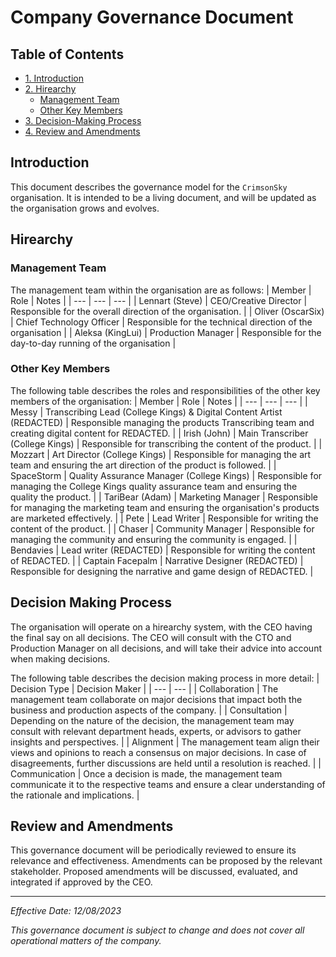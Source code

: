 # Company Governance Document

## Table of Contents
- [1. Introduction](#introduction)
- [2. Hirearchy](#hirearchy)
    - [Management Team](#management-team)
    - [Other Key Members](#other-key-members)
- [3. Decision-Making Process](#decision-making-process)
- [4. Review and Amendments](#review-and-amendments)

## Introduction

This document describes the governance model for the `CrimsonSky` organisation. It is intended to be a living document, and will be updated as the organisation grows and evolves.

## Hirearchy

### Management Team

The management team within the organisation are as follows:
| Member | Role | Notes |
| --- | --- | --- |
| Lennart (Steve) | CEO/Creative Director | Responsible for the overall direction of the organisation. |
| Oliver (OscarSix) | Chief Technology Officer | Responsible for the technical direction of the organisation |
| Aleksa (KingLui) | Production Manager | Responsible for the day-to-day running of the organisation |

### Other Key Members

The following table describes the roles and responsibilities of the other key members of the organisation:
| Member | Role | Notes |
| --- | --- | --- |
| Messy | Transcribing Lead (College Kings) & Digital Content Artist (REDACTED) | Responsible managing the products Transcribing team and creating digital content for REDACTED. |
| Irish (John) | Main Transcriber (College Kings) | Responsible for transcribing the content of the product. |
| Mozzart | Art Director (College Kings) | Responsible for managing the art team and ensuring the art direction of the product is followed. |
| SpaceStorm | Quality Assurance Manager (College Kings) | Responsible for managing the College Kings quality assurance team and ensuring the quality the product. |
| TariBear (Adam) | Marketing Manager | Responsible for managing the marketing team and ensuring the organisation's products are marketed effectively. |
| Pete | Lead Writer | Responsible for writing the content of the product. |
| Chaser | Community Manager | Responsible for managing the community and ensuring the community is engaged. |
| Bendavies | Lead writer (REDACTED) | Responsible for writing the content of REDACTED. |
| Captain Facepalm | Narrative Designer (REDACTED) | Responsible for designing the narrative and game design of REDACTED. |

## Decision Making Process

The organisation will operate on a hirearchy system, with the CEO having the final say on all decisions. The CEO will consult with the CTO and Production Manager on all decisions, and will take their advice into account when making decisions.

The following table describes the decision making process in more detail:
| Decision Type | Decision Maker |
| --- | --- |
| Collaboration | The management team collaborate on major decisions that impact both the business and production aspects of the company. |
| Consultation | Depending on the nature of the decision, the management team may consult with relevant department heads, experts, or advisors to gather insights and perspectives. |
| Alignment | The management team align their views and opinions to reach a consensus on major decisions. In case of disagreements, further discussions are held until a resolution is reached. |
| Communication | Once a decision is made, the management team communicate it to the respective teams and ensure a clear understanding of the rationale and implications. |

## Review and Amendments

This governance document will be periodically reviewed to ensure its relevance and effectiveness. Amendments can be proposed by the relevant stakeholder. Proposed amendments will be discussed, evaluated, and integrated if approved by the CEO.

---

*Effective Date: 12/08/2023*

*This governance document is subject to change and does not cover all operational matters of the company.*